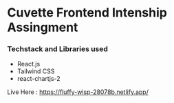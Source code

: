 # Cuvette Frontend Intenship Assingment

### Techstack and Libraries used

- React.js
- Tailwind CSS
- react-chartjs-2

Live Here : https://fluffy-wisp-28078b.netlify.app/